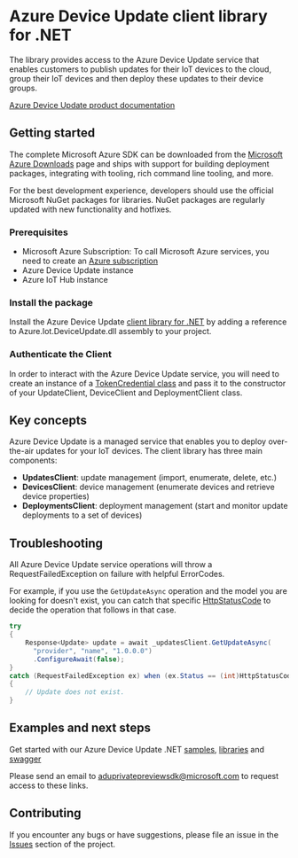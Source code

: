 # Azure Device Update client library for .NET

The library provides access to the Azure Device Update service that enables customers to publish updates for their IoT devices to the cloud, group their IoT devices and then deploy these updates to their device groups.

 [Azure Device Update product documentation](https://github.com/Azure/adu-private-preview/blob/master/docs/adu-overview.md)


## Getting started

The complete Microsoft Azure SDK can be downloaded from the [Microsoft Azure Downloads](https://azure.microsoft.com/en-us/downloads/?sdk=net) page and ships with support for building deployment packages, integrating with tooling, rich command line tooling, and more.

For the best development experience, developers should use the official Microsoft NuGet packages for libraries. NuGet packages are regularly updated with new functionality and hotfixes.

### Prerequisites

- Microsoft Azure Subscription: To call Microsoft Azure services, you need to create an [Azure subscription](https://azure.microsoft.com/free/)
- Azure Device Update instance
- Azure IoT Hub instance

### Install the package

Install the Azure Device Update [client library for .NET](https://github.com/Azure/adu-private-preview-sdk/tree/main/NET/Library) by adding a reference to Azure.Iot.DeviceUpdate.dll assembly to your project.

### Authenticate the Client

In order to interact with the Azure Device Update service, you will need to create an instance of a [TokenCredential class](https://docs.microsoft.com/en-us/dotnet/api/azure.core.tokencredential?view=azure-dotnet) and pass it to the constructor of your UpdateClient, DeviceClient and DeploymentClient class.

## Key concepts

Azure Device Update is a managed service that enables you to deploy over-the-air updates for your IoT devices. The client library has three main components:
- **UpdatesClient**: update management (import, enumerate, delete, etc.)
- **DevicesClient**: device management (enumerate devices and retrieve device properties)
- **DeploymentsClient**: deployment management (start and monitor update deployments to a set of devices)

## Troubleshooting

All Azure Device Update service operations will throw a RequestFailedException on failure with helpful ErrorCodes.

For example, if you use the `GetUpdateAsync` operation and the model you are looking for doesn't exist, you can catch that specific [HttpStatusCode](https://docs.microsoft.com/en-us/dotnet/api/system.net.httpstatuscode?view=netcore-3.1) to decide the operation that follows in that case.

```csharp
try
{
    Response<Update> update = await _updatesClient.GetUpdateAsync(
      "provider", "name", "1.0.0.0")
      .ConfigureAwait(false);
}
catch (RequestFailedException ex) when (ex.Status == (int)HttpStatusCode.NotFound)
{
    // Update does not exist.
}

```

## Examples and next steps 

Get started with our Azure Device Update .NET [samples](https://github.com/Azure/adu-private-preview-sdk/tree/main/NET/NET%20Samples), [libraries](https://github.com/Azure/adu-private-preview-sdk/tree/main/NET/Library) and [swagger](https://github.com/Azure/adu-private-preview-sdk/tree/main/Swagger)

Please send an email to aduprivatepreviewsdk@microsoft.com to request access to these links.

## Contributing

If you encounter any bugs or have suggestions, please file an issue in the [Issues](https://github.com/Azure/azure-sdk-for-net/issues) section of the project.



